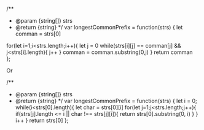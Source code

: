 /**
 * @param {string[]} strs
 * @return {string}
 */
var longestCommonPrefix = function(strs) {
  let comman = strs[0]

  for(let i=1;i<strs.length;i++){
    let j = 0
    while(strs[i][j] == comman[j] && j<strs[i].length){
        j++
    }
    comman = comman.substring(0,j)
  }
  return comman  
};

Or

/**
 * @param {string[]} strs
 * @return {string}
 */
var longestCommonPrefix = function(strs) {
    let i = 0;
    while(i<strs[0].length){
        let char = strs[0][i]
        for(let j=1;j<strs.length;j++){
            if(strs[j].length <= i || char !== strs[j][i]){
                return strs[0].substring(0, i)
            }
        }
        i++
    }
    return strs[0]
};